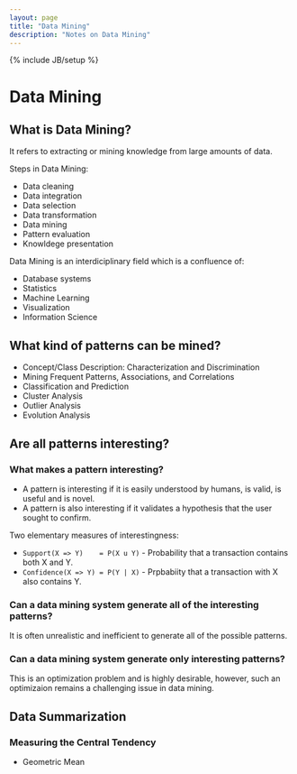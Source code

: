 ```yaml
---
layout: page
title: "Data Mining"
description: "Notes on Data Mining"
---
```


{% include JB/setup %}


# Data Mining

## What is Data Mining?

It refers to extracting or mining knowledge from large amounts of data.

Steps in Data Mining:
* Data cleaning
* Data integration
* Data selection
* Data transformation
* Data mining
* Pattern evaluation
* Knowldege presentation

Data Mining is an interdiciplinary field which is a confluence of:

* Database systems
* Statistics
* Machine Learning
* Visualization
* Information Science


## What kind of patterns can be mined?

* Concept/Class Description: Characterization and Discrimination
* Mining Frequent Patterns, Associations, and Correlations
* Classification and Prediction
* Cluster Analysis
* Outlier Analysis
* Evolution Analysis

## Are all patterns interesting?

### What makes a pattern interesting?
* A pattern is interesting if it is easily understood by humans, is valid, is useful and is novel.
* A pattern is also interesting if it validates a hypothesis that the user sought to confirm.

Two elementary measures of interestingness:
* `Support(X => Y)    = P(X u Y)` - Probability that a transaction contains both X and Y.
* `Confidence(X => Y) = P(Y | X)` - Prpbabiity that a transaction with X also contains Y.

### Can a data mining system generate all of the interesting patterns?
It is often unrealistic and inefficient to generate all of the possible patterns.

### Can a data mining system generate only interesting patterns?
This is an optimization problem and is highly desirable, however, such an optimizaion remains a challenging issue in data mining.


## Data Summarization
### Measuring the Central Tendency
* Geometric Mean
